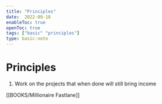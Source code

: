 ```yaml
---
title: "Principles"
date:  2022-09-18
enableToc: true
openToc: true
tags: ["basic" "principles"]
type: basic-note
---
```

# Principles

1. Work on the projects that when done will still bring income


[[BOOKS/Millionaire Fastlane]]
